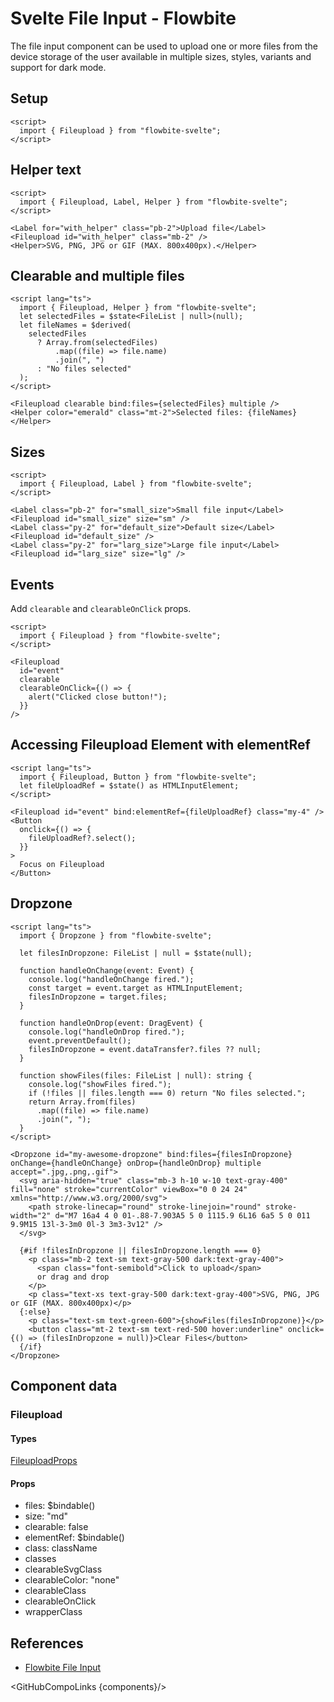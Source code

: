 # Svelte File Input - Flowbite


The file input component can be used to upload one or more files from the device storage of the user available in multiple sizes, styles, variants and support for dark mode.

## Setup

```svelte
<script>
  import { Fileupload } from "flowbite-svelte";
</script>
```

## Helper text

```svelte
<script>
  import { Fileupload, Label, Helper } from "flowbite-svelte";
</script>

<Label for="with_helper" class="pb-2">Upload file</Label>
<Fileupload id="with_helper" class="mb-2" />
<Helper>SVG, PNG, JPG or GIF (MAX. 800x400px).</Helper>
```

## Clearable and multiple files

```svelte
<script lang="ts">
  import { Fileupload, Helper } from "flowbite-svelte";
  let selectedFiles = $state<FileList | null>(null);
  let fileNames = $derived(
    selectedFiles
      ? Array.from(selectedFiles)
          .map((file) => file.name)
          .join(", ")
      : "No files selected"
  );
</script>

<Fileupload clearable bind:files={selectedFiles} multiple />
<Helper color="emerald" class="mt-2">Selected files: {fileNames}</Helper>
```

## Sizes

```svelte
<script>
  import { Fileupload, Label } from "flowbite-svelte";
</script>

<Label class="pb-2" for="small_size">Small file input</Label>
<Fileupload id="small_size" size="sm" />
<Label class="py-2" for="default_size">Default size</Label>
<Fileupload id="default_size" />
<Label class="py-2" for="larg_size">Large file input</Label>
<Fileupload id="larg_size" size="lg" />
```

## Events

Add `clearable` and `clearableOnClick` props.

```svelte
<script>
  import { Fileupload } from "flowbite-svelte";
</script>

<Fileupload
  id="event"
  clearable
  clearableOnClick={() => {
    alert("Clicked close button!");
  }}
/>
```

## Accessing Fileupload Element with elementRef

```svelte
<script lang="ts">
  import { Fileupload, Button } from "flowbite-svelte";
  let fileUploadRef = $state() as HTMLInputElement;
</script>

<Fileupload id="event" bind:elementRef={fileUploadRef} class="my-4" />
<Button
  onclick={() => {
    fileUploadRef?.select();
  }}
>
  Focus on Fileupload
</Button>
```

## Dropzone

```svelte
<script lang="ts">
  import { Dropzone } from "flowbite-svelte";

  let filesInDropzone: FileList | null = $state(null);

  function handleOnChange(event: Event) {
    console.log("handleOnChange fired.");
    const target = event.target as HTMLInputElement;
    filesInDropzone = target.files;
  }

  function handleOnDrop(event: DragEvent) {
    console.log("handleOnDrop fired.");
    event.preventDefault();
    filesInDropzone = event.dataTransfer?.files ?? null;
  }

  function showFiles(files: FileList | null): string {
    console.log("showFiles fired.");
    if (!files || files.length === 0) return "No files selected.";
    return Array.from(files)
      .map((file) => file.name)
      .join(", ");
  }
</script>

<Dropzone id="my-awesome-dropzone" bind:files={filesInDropzone} onChange={handleOnChange} onDrop={handleOnDrop} multiple accept=".jpg,.png,.gif">
  <svg aria-hidden="true" class="mb-3 h-10 w-10 text-gray-400" fill="none" stroke="currentColor" viewBox="0 0 24 24" xmlns="http://www.w3.org/2000/svg">
    <path stroke-linecap="round" stroke-linejoin="round" stroke-width="2" d="M7 16a4 4 0 01-.88-7.903A5 5 0 1115.9 6L16 6a5 5 0 011 9.9M15 13l-3-3m0 0l-3 3m3-3v12" />
  </svg>

  {#if !filesInDropzone || filesInDropzone.length === 0}
    <p class="mb-2 text-sm text-gray-500 dark:text-gray-400">
      <span class="font-semibold">Click to upload</span>
      or drag and drop
    </p>
    <p class="text-xs text-gray-500 dark:text-gray-400">SVG, PNG, JPG or GIF (MAX. 800x400px)</p>
  {:else}
    <p class="text-sm text-green-600">{showFiles(filesInDropzone)}</p>
    <button class="mt-2 text-sm text-red-500 hover:underline" onclick={() => (filesInDropzone = null)}>Clear Files</button>
  {/if}
</Dropzone>
```

## Component data

### Fileupload

#### Types

[FileuploadProps](https://github.com/themesberg/flowbite-svelte/blob/main/src/lib/types.ts#L689)

#### Props

- files: $bindable()
- size: "md"
- clearable: false
- elementRef: $bindable()
- class: className
- classes
- clearableSvgClass
- clearableColor: "none"
- clearableClass
- clearableOnClick
- wrapperClass


## References

- [Flowbite File Input](https://flowbite.com/docs/forms/file-input/)

<GitHubCompoLinks {components}/>
